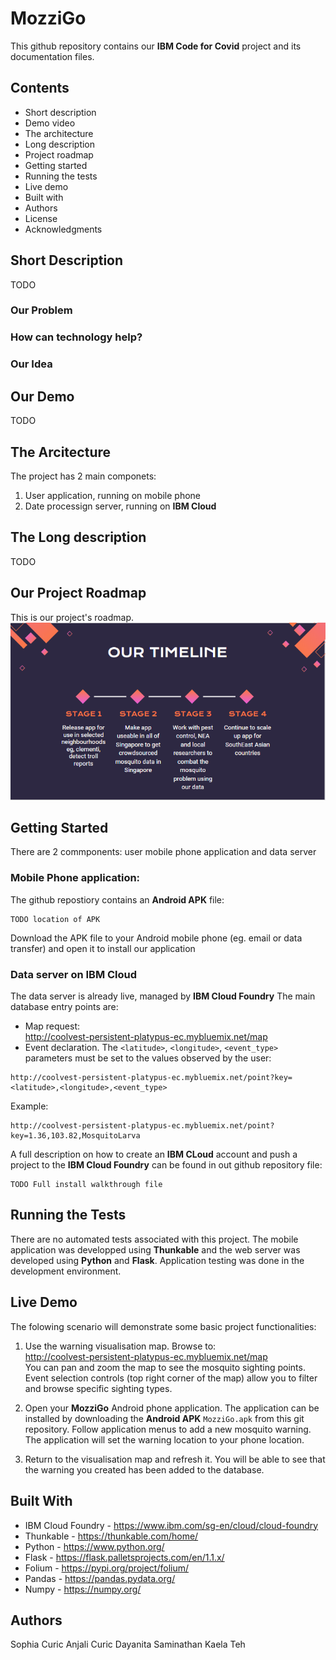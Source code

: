 # MozziGo
This github repository contains our **IBM Code for Covid** project and its documentation files.
## Contents
- Short description
- Demo video
- The architecture
- Long description
- Project roadmap
- Getting started
- Running the tests
- Live demo
- Built with
- Authors
- License
- Acknowledgments
## Short Description
TODO
### Our Problem
### How can technology help?
### Our Idea
## Our Demo
TODO
## The Arcitecture
The project has 2 main componets:
1. User application, running on mobile phone
2. Date processign server, running on **IBM Cloud**
## The Long description
TODO
## Our Project Roadmap
This is our project's roadmap.
![Roadmap](Capture12.png)
## Getting Started
There are 2 commponents: user mobile phone application and data server
### Mobile Phone application:
The github repostiory contains an **Android APK** file:
```
TODO location of APK
```
Download the APK file to your Android mobile phone (eg. email or data transfer) and open it to install our application
### Data server on IBM Cloud
The data server is already live, managed by **IBM Cloud Foundry**
The main database entry points are:
- Map request:  
http://coolvest-persistent-platypus-ec.mybluemix.net/map  
- Event declaration. The `<latitude>`, `<longitude>`, `<event_type>` parameters must be set to the values observed by the user:
```
http://coolvest-persistent-platypus-ec.mybluemix.net/point?key=<latitude>,<longitude>,<event_type>
```
Example:
```
http://coolvest-persistent-platypus-ec.mybluemix.net/point?key=1.36,103.82,MosquitoLarva
```
A full description on how to create an **IBM CLoud** account and push a project to the **IBM Cloud Foundry** can be found in out github repository file:
```
TODO Full install walkthrough file
```
## Running the Tests
There are no automated tests associated with this project.
The mobile application was developped using **Thunkable** and the web server was developed using **Python** and **Flask**.
Application testing was done in the development environment.

## Live Demo
The folowing scenario will demonstrate some basic project functionalities:
1. Use the warning visualisation map. Browse to:  
http://coolvest-persistent-platypus-ec.mybluemix.net/map  
You can pan and zoom the map to see the mosquito sighting points.
Event selection controls (top right corner of the map) allow you to filter and browse specific sighting types.

2. Open your **MozziGo** Android phone application.
The application can be installed by downloading the **Android APK** `MozziGo.apk` from this git repository.
Follow application menus to add a new mosquito warning. The application will set the warning location to your phone location.

3. Return to the visualisation map and refresh it. You will be able to see that the warning you created has been added to the database. 
## Built With
- IBM Cloud Foundry - https://www.ibm.com/sg-en/cloud/cloud-foundry
- Thunkable - https://thunkable.com/home/
- Python - https://www.python.org/
- Flask - https://flask.palletsprojects.com/en/1.1.x/
- Folium - https://pypi.org/project/folium/
- Pandas - https://pandas.pydata.org/
- Numpy - https://numpy.org/
## Authors
Sophia Curic
Anjali Curic
Dayanita Saminathan
Kaela Teh
